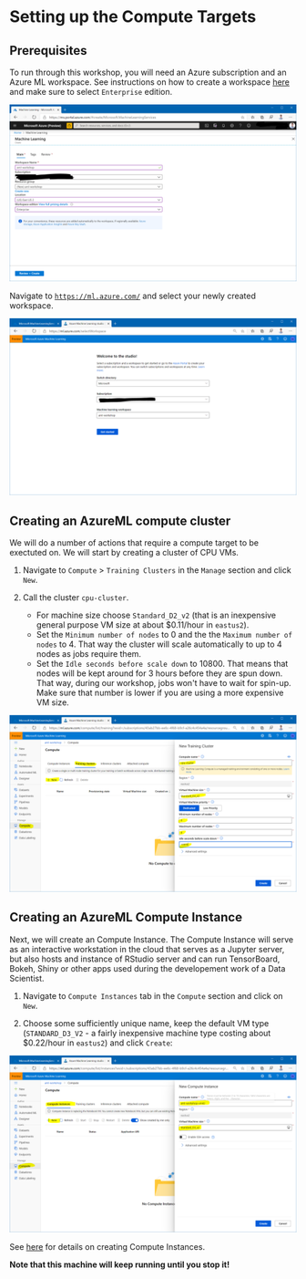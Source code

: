 # Setting up the Compute Targets

## Prerequisites

To run through this workshop, you will need an Azure subscription and an Azure ML workspace. See instructions on how to create a workspace [here](https://docs.microsoft.com/en-us/azure/machine-learning/service/how-to-manage-workspace) and make sure to select `Enterprise` edition.

![](images/create_workspace.png)

Navigate to [`https://ml.azure.com/`](https://ml.azure.com/) and select your newly created workspace.

![](images/select_workspace.png)

## Creating an AzureML compute cluster

We will do a number of actions that require a compute target to be exectuted on. We will start by creating a cluster of CPU VMs.

1. Navigate to `Compute` > `Training Clusters` in the `Manage` section and click `New`.

1. Call the cluster `cpu-cluster`.
    - For machine size choose `Standard_D2_v2` (that is an inexpensive general purpose VM size at about $0.11/hour in `eastus2`). 
    - Set the `Minimum number of nodes` to 0 and the the `Maximum number of nodes` to 4. That way the cluster will scale automatically to up to 4 nodes as jobs require them.
    - Set the `Idle seconds before scale down` to 10800. That means that nodes will be kept around for 3 hours before they are spun down. That way, during our workshop, jobs won't have to wait for spin-up. Make sure that number is lower if you are using a more expensive VM size.

![](images/create_cluster.png)

## Creating an AzureML Compute Instance

Next, we will create an Compute Instance. The Compute Instance will serve as an interactive workstation in the cloud that serves as a Jupyter server, but also hosts and instance of RStudio server and can run TensorBoard, Bokeh, Shiny or other apps used during the developement work of a Data Scientist.

1. Navigate to `Compute Instances` tab in the `Compute` section and click on `New`.
 
1. Choose some sufficiently unique name, keep the default VM type (`STANDARD_D3_V2` - a fairly inexpensive machine type costing about $0.22/hour in `eastus2`) and click `Create`:

![](images/create_compute_instance.png)

See [here](https://docs.microsoft.com/en-us/azure/machine-learning/how-to-configure-environment#compute-instance) for details on creating Compute Instances.

**Note that this machine will keep running until you stop it!**
